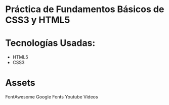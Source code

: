 # Práctica de Fundamentos Básicos de CSS3 y HTML5

# Tecnologías Usadas:
* HTML5
* CSS3

# Assets
FontAwesome
Google Fonts
Youtube Videos


